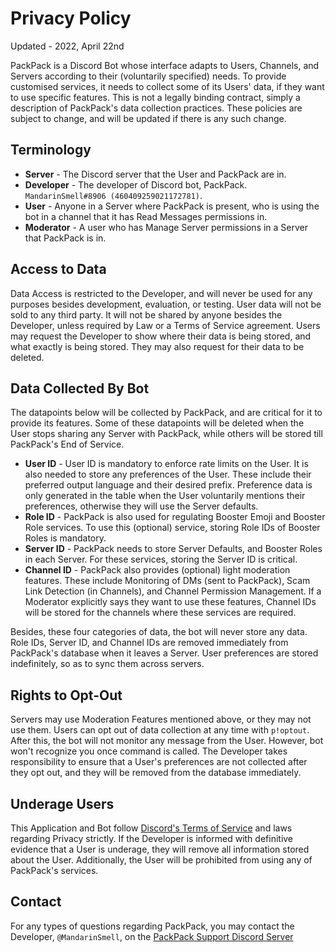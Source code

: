 # Privacy Policy

Updated - 2022, April 22nd

PackPack is a Discord Bot whose interface adapts to Users, Channels, and Servers according to their (voluntarily specified) needs. To provide customised services, it needs to collect some of its Users' data, if they want to use specific features. This is not a legally binding contract, simply a description of PackPack's data collection practices. These policies are subject to change, and will be updated if there is any such change.

## Terminology

* **Server** - The Discord server that the User and PackPack are in.
* **Developer** - The developer of Discord bot, PackPack. `MandarinSmell#8906 (460409259021172781)`.
* **User** - Anyone in a Server where PackPack is present, who is using the bot in a channel that it has Read Messages permissions in.
* **Moderator** - A user who has Manage Server permissions in a Server that PackPack is in.

## Access to Data

Data Access is restricted to the Developer, and will never be used for any purposes besides development, evaluation, or testing. User data will not be sold to any third party. It will not be shared by anyone besides the Developer, unless required by Law or a Terms of Service agreement. Users may request the Developer to show where their data is being stored, and what exactly is being stored. They may also request for their data to be deleted.

## Data Collected By Bot

The datapoints below will be collected by PackPack, and are critical for it to provide its features. Some of these datapoints will be deleted when the User stops sharing any Server with PackPack, while others will be stored till PackPack's End of Service.

* **User ID** - User ID is mandatory to enforce rate limits on the User. It is also needed to store any preferences of the User. These include their preferred output language and their desired prefix. Preference data is only generated in the table when the User voluntarily mentions their preferences, otherwise they will use the Server defaults.
* **Role ID** - PackPack is also used for regulating Booster Emoji and Booster Role services. To use this (optional) service, storing Role IDs of Booster Roles is mandatory.
* **Server ID** - PackPack needs to store Server Defaults, and Booster Roles in each Server. For these services, storing the Server ID is critical.
* **Channel ID** - PackPack also provides (optional) light moderation features. These include Monitoring of DMs (sent to PackPack), Scam Link Detection (in Channels), and Channel Permission Management. If a Moderator explicitly says they want to use these features, Channel IDs will be stored for the channels where these services are required.

Besides, these four categories of data, the bot will never store any data. Role IDs, Server ID, and Channel IDs are removed immediately from PackPack's database when it leaves a Server. User preferences are stored indefinitely, so as to sync them across servers.

## Rights to Opt-Out

Servers may use Moderation Features mentioned above, or they may not use them. Users can opt out of data collection at any time with `p!optout`. After this, the bot will not monitor any message from the User. However, bot won't recognize you once command is called. The Developer takes responsibility to ensure that a User's preferences are not collected after they opt out, and they will be removed from the database immediately.

## Underage Users

This Application and Bot follow [Discord's Terms of Service](https://discord.com/terms) and laws regarding Privacy strictly. If the Developer is informed with definitive evidence that a User is underage, they will remove all information stored about the User. Additionally, the User will be prohibited from using any of PackPack's services.

## Contact

For any types of questions regarding PackPack, you may contact the Developer, `@MandarinSmell`, on the [PackPack Support Discord Server](https://discord.gg/hnRBMpmrqW)
